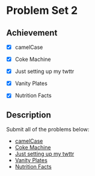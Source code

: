 # Problem Set 2

## Achievement

- [x] camelCase
- [x] Coke Machine
- [x] Just setting up my twttr
- [x] Vanity Plates
- [x] Nutrition Facts


## Description

Submit all of the problems below:
- [camelCase](https://cs50.harvard.edu/python/2022/psets/2/camel/)
- [Coke Machine](https://cs50.harvard.edu/python/2022/psets/2/coke/)
- [Just setting up my twttr](https://cs50.harvard.edu/python/2022/psets/2/twttr/)
- [Vanity Plates](https://cs50.harvard.edu/python/2022/psets/2/plates/)
- [Nutrition Facts](https://cs50.harvard.edu/python/2022/psets/2/nutrition/)